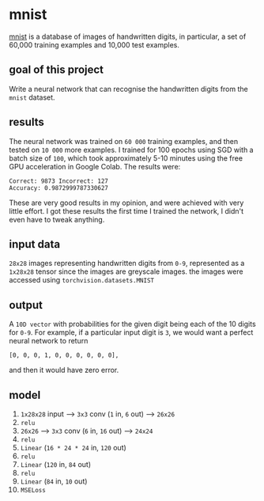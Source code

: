 # mnist <!-- omit in toc -->
[mnist](http://yann.lecun.com/exdb/mnist/) 
is a database of images of handwritten digits, in particular, a set of 60,000 training examples and 10,000 test examples.

## goal of this project
Write a neural network that can recognise the handwritten digits from the `mnist` dataset.

## results 
The neural network was trained on `60 000` training examples, and then tested on `10 000` more examples. I trained for 100 epochs using SGD with a batch size of `100`, which took approximately 5-10 minutes using the free GPU acceleration in Google Colab. The results were:
```
Correct: 9873 Incorrect: 127
Accuracy: 0.9872999787330627
```
These are very good results in my opinion, and were achieved with very little effort. I got these results the first time I trained the network, I didn't even have to tweak anything.
## input data
`28x28` images representing handwritten digits from `0-9`, represented as a `1x28x28` tensor since the images are greyscale images.
the images were accessed using `torchvision.datasets.MNIST`
## output
A `10D vector` with probabilities for the given digit being each of the 10 digits for `0-9`. For example, if a particular input digit is `3`, we would want a perfect neural network to return 
```
[0, 0, 0, 1, 0, 0, 0, 0, 0, 0],
``` 
and then it would have zero error.

## model
1. `1x28x28` input --> `3x3` conv (`1` in, `6` out) --> `26x26`
2. `relu`
3. `26x26` --> `3x3` conv (`6` in, `16` out) --> `24x24`
4. `relu`
5. `Linear` (`16 * 24 * 24` in, `120` out)
6. `relu`
7. `Linear` (`120` in, `84` out)
8. `relu`
9. `Linear` (`84` in, `10` out)
10. `MSELoss`
